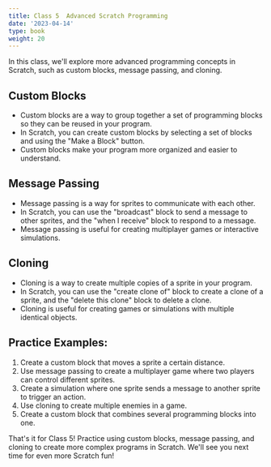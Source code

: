 ```yaml
---
title: Class 5  Advanced Scratch Programming 
date: '2023-04-14'
type: book
weight: 20
---
```


<!--more-->


In this class, we'll explore more advanced programming concepts in Scratch, such as custom blocks, message passing, and cloning. 


##  Custom Blocks 

- Custom blocks are a way to group together a set of programming blocks so they can be reused in your program. - In Scratch, you can create custom blocks by selecting a set of blocks and using the "Make a Block" button. - Custom blocks make your program more organized and easier to understand. 


## Message Passing 

- Message passing is a way for sprites to communicate with each other. - In Scratch, you can use the "broadcast" block to send a message to other sprites, and the "when I receive" block to respond to a message. - Message passing is useful for creating multiplayer games or interactive simulations. 



##  Cloning  

- Cloning is a way to create multiple copies of a sprite in your program. - In Scratch, you can use the "create clone of" block to create a clone of a sprite, and the "delete this clone" block to delete a clone. - Cloning is useful for creating games or simulations with multiple identical objects. 



## Practice Examples: 

1. Create a custom block that moves a sprite a certain distance. 2. Use message passing to create a multiplayer game where two players can control different sprites. 3. Create a simulation where one sprite sends a message to another sprite to trigger an action. 4. Use cloning to create multiple enemies in a game. 5. Create a custom block that combines several programming blocks into one. 
That's it for Class 5! Practice using custom blocks, message passing, and cloning to create more complex programs in Scratch. We'll see you next time for even more Scratch fun! 
